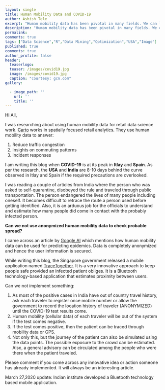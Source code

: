 ```yaml
---
layout: single
title: Human Mobility Data and COVID-19
author: Ashish Tele
excerpt: "Human mobility data has been pivotal in many fields. We can leverage the mobility data to track current issues."
description: "Human mobility data has been pivotal in many fields. We can leverage the mobility data to track current issues."
permalink:
comments: true
tags: ["Data Science","R","Data Mining","Optimization","USA","Image"]
published: true
comments: true
author_profile: false
header:
  teaserlogo:
  teaser: /images/covid19.jpg
  image: /images/covid19.jpg
  caption: "courtesy: gcn.com"
gallery:

  - image_path: ''
    url: ''
    title: ''
---
```


Hi All,

I was researching about using human mobility data for retail data science work. [Carto](https://carto.com/) works in spatially focused retail analytics. They use human mobility data to answer:

1. Reduce traffic congestion
2. Insights on commuting patterns
3. Incident responses

I am writing this blog when **COVID-19** is at its peak in **Itlay** and **Spain**. As per the research, the **USA** and **India** are 8-10 days behind the curve observed in Itlay and Spain if the required precautions are overlooked. 

I was reading a couple of articles from India where the person who was asked to self-quarantine, disobeyed the rule and traveled through public transportation. The person endangered the lives of many people including oneself. It becomes difficult to retrace the route a person used before getting identified. Also, it is an arduous job for the officials to understand and estimate how many people did come in contact with the probably infected person. 

**Can we not use anonymized human mobility data to check probable spread?**

I came across an article by [Google AI](https://ai.googleblog.com/2019/11/new-insights-into-human-mobility-with.html) which mentions how human mobility data can be used for predicting epidemics. Data is completely anonymized and hence the user information is secured. 

While writing this blog, the Singapore government released a mobile application named [TraceTogether](https://twitter.com/GovTechSG). It is a very innovative approach to keep people safe provided an infected patient obliges. It is a Bluetooth technology-based application that estimates proximity between users.

Can we not implement something:

1. As most of the positive cases in India have out of country travel history, ask each traveler to register once mobile number or allow the government to record the location history of traveler (ANONYMIZED) until the COVID-19 test results come.
2. Human mobility (cellular data) of each traveler will be out of the system if the test comes negative. 
3. If the test comes positive, then the patient can be traced through mobility data or GPS. 
4. Not only this, but the journey of the patient can also be simulated using the data points. The possible exposure to the crowd can be estimated. Also, a general advisory can be circulated among the people who were there when the patient traveled.

Please comment if you come across any innovative idea or action someone has already implemented. It will always be an interesting article.

March 27,2020 update: Indian institute developed a Bluetooth technology based mobile application.
